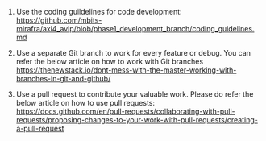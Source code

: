 1. Use the coding guildelines for code development:  
https://github.com/mbits-mirafra/axi4_avip/blob/phase1_development_branch/coding_guidelines.md

2. Use a separate Git branch to work for every feature or debug. You can refer the below article on how to work with Git branches  
https://thenewstack.io/dont-mess-with-the-master-working-with-branches-in-git-and-github/  

3. Use a pull request to contribute your valuable work. Please do refer the below article on how to use pull requests:
https://docs.github.com/en/pull-requests/collaborating-with-pull-requests/proposing-changes-to-your-work-with-pull-requests/creating-a-pull-request 
